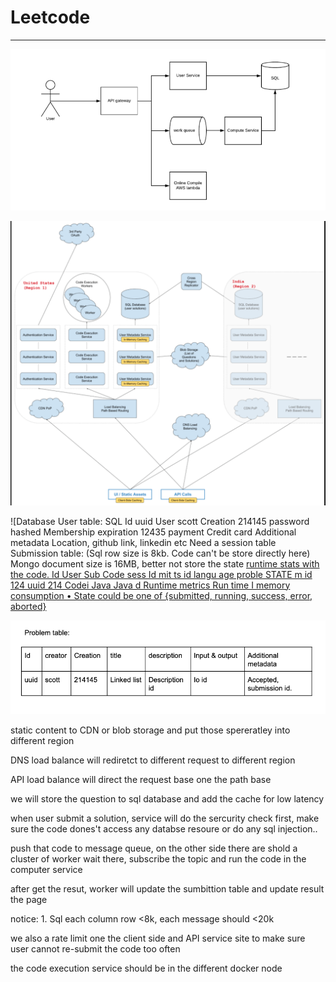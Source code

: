 # Leetcode 



---

![](../../media/Example-Leetcode-Leetcode-image1.png)







![Uni States (Region 1) AumenbcabM1 Service AuthenticatiM1 Servi ce 3rd Party SOL Database Code Executdl Met*fata Code Executk»n User Metæfata Serve Code Executbn user Metælata Service Based Routing I-Jl I Static Assets (List of Questions and Solutions) DNS Load API Calls India (Region 2) SOL Database (user solutions) user Metadata Service User Metadata Service user Metadata Service Load Balancing Path Based Routing ](../../media/Example-Leetcode-Leetcode-image2.png)







![Database User table: SQL Id uuid User scott Creation 214145 password hashed Membership expiration 12435 payment Credit card Additional metadata Location, github link, linkedin etc Need a session table Submission table: (Sql row size is 8kb. Code can't be store directly here) Mongo document size is 16MB, better not store the state [runtime stats with the code. Id User Sub Code sess Id mit ts id langu age proble STATE m id 124 uuid 214 Codei Java Java d Runtime metrics Run time I memory consumption • State could be one of {submitted, running, success, error, aborted} ](../../media/Example-Leetcode-Leetcode-image3.png)





![Problem table: Id uuid creator scott Creation 214145 title Linked list description Description id Input & output 10 id Additional metadata Accepted, submission id. ](../../media/Example-Leetcode-Leetcode-image4.png)





static content to CDN or blob storage and put those spereratley into different region



DNS load balance will rediretct to different request to different region





API load balance will direct the request base one the path base



we will store the question to sql database and add the cache for low latency



when user submit a solution, service will do the sercurity check first, make sure the code dones't access any databse resoure or do any sql injection..



push that code to message queue, on the other side there are shold a cluster of worker wait there, subscribe the topic and run the code in the computer service



after get the resut, worker will update the sumbittion table and update result the page





notice: 1. Sql each column row <8k, each message should <20k



we also a rate limit one the client side and API service site to make sure user cannot re-submit the code too often



the code execution service should be in the different docker node














